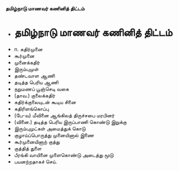 **தமிழ்நாடு மாணவர் கணினித் திட்டம்**
- # தமிழ்நாடு மாணவர் கணினித் திட்டம்
- n. கதிர்முனை
- கூர்முனை
- முனைக்கதிர்
- இரும்புமுள்
- தண்டவாள ஆணி
- தடித்த பெரிய ஆணி
- நறுமணப் பூஞ்செடி வகை
- (தாவ.) குலைக்கதிர்
- கதிர்க்குலையுடன் கூடிய சினை
- கதிரிளங்கொப்பு
- (பே-வ) மீவினை ஆங்கிலத் திருச்சபை மரபினர்
- (வினை.) தடித்த பெரிய இருப்பாணி கொண்டு இறுக்கு
- இரும்புமுட்கள் அமைத்துக் கொடு
- குழாய்ப்பொருத்து முனையினால் இணை
- கூர்முனையினாற் குத்து
- குத்தித் துளை
- பீரங்கி வாயினை முளைகொண்டு அடைத்து மூடு
- பயனற்றதாகச் செய்.

